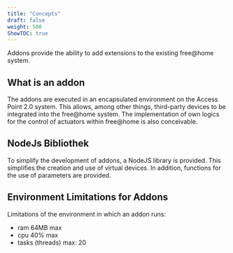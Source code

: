 ```yaml
---
title: "Concepts"
draft: false
weight: 500
ShowTOC: true
---
```


Addons provide the ability to add extensions to the existing free@home system.

## What is an addon

The addons are executed in an encapsulated environment on the Access Point 2.0 system.
This allows, among other things, third-party devices to be integrated into the free@home system.
The implementation of own logics for the control of actuators within free@home is also conceivable.

## NodeJs Bibliothek

To simplify the development of addons, a NodeJS library is provided. This simplifies the creation and use of virtual devices. In addition, functions for the use of parameters are provided.

## Environment Limitations for Addons

Limitations of the environment in which an addon runs:

- ram 64MB max
- cpu 40% max
- tasks (threads) max: 20
